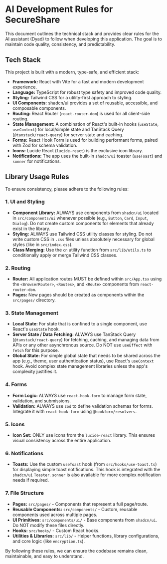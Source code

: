 # AI Development Rules for SecureShare

This document outlines the technical stack and provides clear rules for the AI assistant (Dyad) to follow when developing this application. The goal is to maintain code quality, consistency, and predictability.

## Tech Stack

This project is built with a modern, type-safe, and efficient stack:

-   **Framework:** React with Vite for a fast and modern development experience.
-   **Language:** TypeScript for robust type safety and improved code quality.
-   **Styling:** Tailwind CSS for a utility-first approach to styling.
-   **UI Components:** shadcn/ui provides a set of reusable, accessible, and composable components.
-   **Routing:** React Router (`react-router-dom`) is used for all client-side routing.
-   **State Management:** A combination of React's built-in hooks (`useState`, `useContext`) for local/simple state and TanStack Query (`@tanstack/react-query`) for server state and caching.
-   **Forms:** React Hook Form is used for building performant forms, paired with Zod for schema validation.
-   **Icons:** Lucide React (`lucide-react`) is the exclusive icon library.
-   **Notifications:** The app uses the built-in `shadcn/ui` toaster (`useToast`) and `sonner` for notifications.

## Library Usage Rules

To ensure consistency, please adhere to the following rules:

### 1. UI and Styling

-   **Component Library:** ALWAYS use components from `shadcn/ui` located in `src/components/ui` whenever possible (e.g., `Button`, `Card`, `Input`, `Dialog`). Do not create custom components for elements that already exist in the library.
-   **Styling:** ALWAYS use Tailwind CSS utility classes for styling. Do not write custom CSS in `.css` files unless absolutely necessary for global styles (like in `src/index.css`).
-   **Class Merging:** Use the `cn` utility function from `src/lib/utils.ts` to conditionally apply or merge Tailwind CSS classes.

### 2. Routing

-   **Router:** All application routes MUST be defined within `src/App.tsx` using the `<BrowserRouter>`, `<Routes>`, and `<Route>` components from `react-router-dom`.
-   **Pages:** New pages should be created as components within the `src/pages/` directory.

### 3. State Management

-   **Local State:** For state that is confined to a single component, use React's `useState` hook.
-   **Server State / Data Fetching:** ALWAYS use TanStack Query (`@tanstack/react-query`) for fetching, caching, and managing data from APIs or any other asynchronous source. Do NOT use `useEffect` with `fetch` for this purpose.
-   **Global State:** For simple global state that needs to be shared across the app (e.g., theme, user authentication status), use React's `useContext` hook. Avoid complex state management libraries unless the app's complexity justifies it.

### 4. Forms

-   **Form Logic:** ALWAYS use `react-hook-form` to manage form state, validation, and submissions.
-   **Validation:** ALWAYS use `zod` to define validation schemas for forms. Integrate it with `react-hook-form` using `@hookform/resolvers`.

### 5. Icons

-   **Icon Set:** ONLY use icons from the `lucide-react` library. This ensures visual consistency across the entire application.

### 6. Notifications

-   **Toasts:** Use the custom `useToast` hook (from `src/hooks/use-toast.ts`) for displaying simple toast notifications. This hook is integrated with the `shadcn/ui` `Toaster`. `sonner` is also available for more complex notification needs if required.

### 7. File Structure

-   **Pages:** `src/pages/` - Components that represent a full page/route.
-   **Reusable Components:** `src/components/` - Custom, reusable components used across multiple pages.
-   **UI Primitives:** `src/components/ui/` - Base components from `shadcn/ui`. Do NOT modify these files directly.
-   **Hooks:** `src/hooks/` - Custom React hooks.
-   **Utilities & Libraries:** `src/lib/` - Helper functions, library configurations, and core logic (like `encryption.ts`).

By following these rules, we can ensure the codebase remains clean, maintainable, and easy to understand.